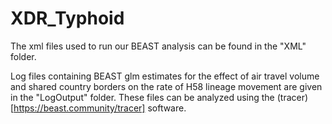 # XDR_Typhoid

The xml files used to run our BEAST analysis can be found in the "XML" folder.

Log files containing BEAST glm estimates for the effect of air travel volume and shared country borders on the rate of H58 lineage movement are given in the "LogOutput" folder. These files can be analyzed using the (tracer)[https://beast.community/tracer] software.
